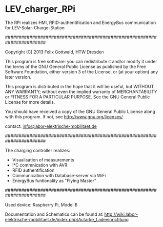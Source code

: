 LEV_charger_RPi
===============

The RPi realizes HMI, RFID-authentification and EnergyBus communication
for LEV-Solar-Charge-Station

#######################################################################

Copyright (C) 2013  Felix Gottwald, HTW Dresden

  This program is free software: you can redistribute it and/or modify
  it under the terms of the GNU General Public License as published by
  the Free Software Foundation, either version 3 of the License, or
  (at your option) any later version.

  This program is distributed in the hope that it will be useful,
  but WITHOUT ANY WARRANTY; without even the implied warranty of
  MERCHANTABILITY or FITNESS FOR A PARTICULAR PURPOSE.  See the
  GNU General Public License for more details.

  You should have received a copy of the GNU General Public License
  along with this program.  If not, see <http://www.gnu.org/licenses/>

contact:
info@labor-elektrische-mobilitaet.de

#######################################################################

The charging controller realizes:
- Visualisation of measurements 
- I²C commnication with AVR 
- RFID authentification 
- Communication with Database-server via WiFi
- EnergyBus funtionality as "Flying Master"

#######################################################################

Used device: Raspberry Pi, Model B

Documentation and Schematics can be found at: 
http://wiki.labor-elektrische-mobilitaet.de/index.php/Autarke_Ladeeinrichtung
